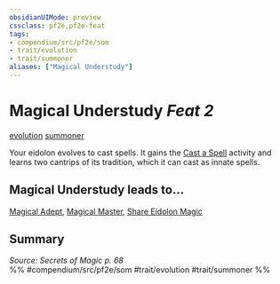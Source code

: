 ```yaml
---
obsidianUIMode: preview
cssclass: pf2e,pf2e-feat
tags:
- compendium/src/pf2e/som
- trait/evolution
- trait/summoner
aliases: ["Magical Understudy"]
---
```

# Magical Understudy  *Feat 2*  
[evolution](rules/traits/evolution-som.md)  [summoner](rules/traits/summoner-som.md)  


Your eidolon evolves to cast spells. It gains the [Cast a Spell](rules/actions/cast-a-spell.md) activity and learns two cantrips of its tradition, which it can cast as innate spells.

## Magical Understudy leads to...

[Magical Adept](compendium/feats/magical-adept-som.md), [Magical Master](compendium/feats/magical-master-som.md), [Share Eidolon Magic](compendium/feats/share-eidolon-magic-som.md)

## Summary

*Source: Secrets of Magic p. 68*  
%% #compendium/src/pf2e/som #trait/evolution #trait/summoner %%